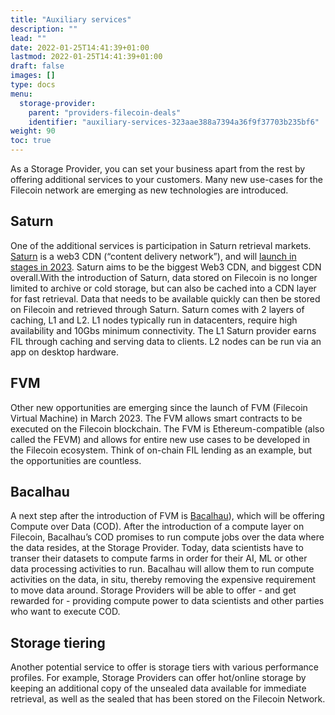 ```yaml
---
title: "Auxiliary services"
description: ""
lead: ""
date: 2022-01-25T14:41:39+01:00
lastmod: 2022-01-25T14:41:39+01:00
draft: false
images: []
type: docs
menu:
  storage-provider:
    parent: "providers-filecoin-deals"
    identifier: "auxiliary-services-323aae388a7394a36f9f37703b235bf6"
weight: 90
toc: true
---
```


As a Storage Provider, you can set your business apart from the rest by offering additional services to your customers. Many new use-cases for the Filecoin network are emerging as new technologies are introduced.

## Saturn

One of the additional services is participation in Saturn retrieval markets. [Saturn](https://strn.network) is a web3 CDN (“content delivery network”), and will [launch in stages in 2023](https://strn.network/#roadmap). Saturn aims to be the biggest Web3 CDN, and biggest CDN overall.With the introduction of Saturn, data stored on Filecoin is no longer limited to archive or cold storage, but can also be cached into a CDN layer for fast retrieval. Data that needs to be available quickly can then be stored on Filecoin and retrieved through Saturn.
Saturn comes with 2 layers of caching, L1 and L2. L1 nodes typically run in datacenters, require high availability and 10Gbs minimum connectivity. The L1 Saturn provider earns FIL through caching and serving data to clients. L2 nodes can be run via an app on desktop hardware.

## FVM

Other new opportunities are emerging since the launch of FVM (Filecoin Virtual Machine) in March 2023. The FVM allows smart contracts to be executed on the Filecoin blockchain. The FVM is Ethereum-compatible (also called the FEVM) and allows for entire new use cases to be developed in the Filecoin ecosystem. Think of on-chain FIL lending as an example, but the opportunities are countless.

## Bacalhau

A next step after the introduction of FVM is [Bacalhau](https://docs.bacalhau.org/)), which will be offering Compute over Data (COD). After the introduction of a compute layer on Filecoin, Bacalhau’s COD promises to run compute jobs over the data where the data resides, at the Storage Provider. Today, data scientists have to transer their datasets to compute farms in order for their AI, ML or other data processing activities to run. Bacalhau will allow them to run compute activities on the data, in situ, thereby removing the expensive requirement to move data around. Storage Providers will be able to offer - and get rewarded for - providing compute power to data scientists and other parties who want to execute COD.

## Storage tiering

Another potential service to offer is storage tiers with various performance profiles. For example, Storage Providers can offer hot/online storage by keeping an additional copy of the unsealed data available for immediate retrieval, as well as the sealed that has been stored on the Filecoin Network.
